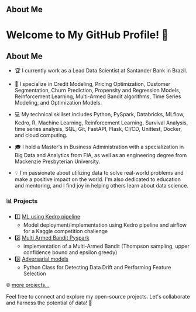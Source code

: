 ## About Me
# Welcome to My GitHub Profile! 👋

## About Me
- 🏆 I currently work as a Lead Data Scientist at Santander Bank in Brazil.
  
- 🎯 I specialize in Credit Modeling, Pricing Optimization, Customer Segmentation, Churn Prediction, Propensity and Regression Models, Reinforcement Learning, Multi-Armed Bandit algorithms, Time Series Modeling, and Optimization Models.
  
- 💻 My technical skillset includes Python, PySpark, Databricks, MLflow, Kedro, R, Machine Learning, Reinforcement Learning, Survival Analysis, time series analysis, SQL, Git, FastAPI, Flask, CI/CD, Unittest, Docker, and cloud computing.
  
- 🎓 I hold a Master's in Business Administration with a specialization in Big Data and Analytics from FIA, as well as an engineering degree from Mackenzie Presbyterian University.
  
- 💡 I'm passionate about utilizing data to solve real-world problems and make a positive impact on the world. I'm also dedicated to education and mentoring, and I find joy in helping others learn about data science.

### 📊 Projects

- 1️⃣ [ML using Kedro pipeline](https://github.com/bruunocorreia/ModelingMLKedroPipeline)
  - Model deployment/implementation using Kedro pipeline and airflow for a Kaggle competition challenge
- 2️⃣ [Multi Armed Bandit Pyspark](https://github.com/bruunocorreia/ReinforcementLearningPyspark)
  - implementation of a Multi-Armed Bandit (Thompson sampling, upper confidence bound and epsilon greedy)
- 3️⃣ [Adversarial models](https://github.com/bruunocorreia/AdversarialModels)
  - Python Class for Detecting Data Drift and Performing Feature Selection

    
🌐 [more projects...](https://github.com/bruunocorreia?tab=repositories)

Feel free to connect and explore my open-source projects. Let's collaborate and harness the potential of data! 🚀
